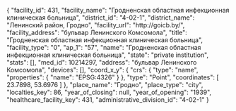 {
    "facility_id": 431,
    "facility_name": "Гродненская областная инфекционная клиническая больница",
    "district_id": "4-02-1",
    "district_name": "Ленинский район, Гродно",
    "facility_url": "http:\/\/goicb.by\/",
    "facility_address": "бульвар Ленинского Комсомола",
    "title": "Гродненская областная инфекционная клиническая больница",
    "facility_type": "0",
    "ap_1": "57",
    "name": "Гродненская областная инфекционная клиническая больница",
    "state": "private institution",
    "stats": [],
    "med_id": 10214297,
    "address": "бульвар Ленинского Комсомола",
    "devices": [],
    "coord_x_y": {
        "crs": {
            "type": "name",
            "properties": {
                "name": "EPSG:4326"
            }
        },
        "type": "Point",
        "coordinates": [
            23.7898,
            53.6976
        ]
    },
    "place_name": "Гродно",
    "place_type": "city",
    "localties_key": 86,
    "year_of_closing": null,
    "year_of_opening": "1939",
    "healthcare_facility_key": 431,
    "administrative_division_id": "4-02-1"
}